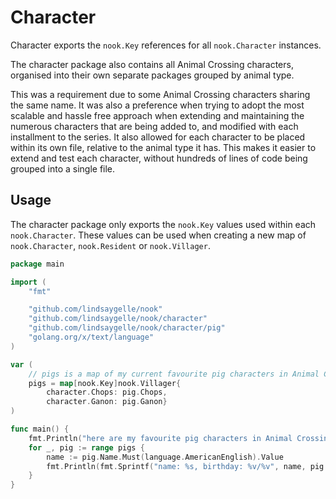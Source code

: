 # Character
Character exports the `nook.Key` references for all `nook.Character` instances.

The character package also contains all Animal Crossing characters, organised into their own separate packages grouped by animal type.

This was a requirement due to some Animal Crossing characters sharing the same name. It was also a preference when trying to adopt the most scalable
and hassle free approach when extending and maintaining the numerous characters that are being added to, and modified with each installment to the series. It also allowed for each character to be placed within its own file, relative to the animal type it has. This makes it easier to extend and test each character, without hundreds of lines of code being grouped into a single file.

## Usage
The character package only exports the `nook.Key` values used within each `nook.Character`. These values can be used when creating a new map of `nook.Character`, `nook.Resident` or `nook.Villager`.

```go
package main

import (
	"fmt"

	"github.com/lindsaygelle/nook"
	"github.com/lindsaygelle/nook/character"
	"github.com/lindsaygelle/nook/character/pig"
	"golang.org/x/text/language"
)

var (
	// pigs is a map of my current favourite pig characters in Animal Crossing.
	pigs = map[nook.Key]nook.Villager{
		character.Chops: pig.Chops,
		character.Ganon: pig.Ganon}
)

func main() {
	fmt.Println("here are my favourite pig characters in Animal Crossing")
	for _, pig := range pigs {
		name := pig.Name.Must(language.AmericanEnglish).Value
		fmt.Println(fmt.Sprintf("name: %s, birthday: %v/%v", name, pig.Birthday.Day, pig.Birthday.Month))
	}
}

```
